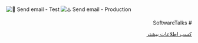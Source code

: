 ![🍊 Send email - Test](https://github.com/softwaretalks/newsletter/workflows/%F0%9F%8D%8A%20Send%20email%20-%20Test/badge.svg) ![♨️ Send email - Production](https://github.com/softwaretalks/newsletter/workflows/%E2%99%A8%EF%B8%8F%20Send%20email%20-%20Production/badge.svg)
<div dir='rtl'>
# SoftwareTalks

[کسب اطلاعات بیشتر](https://newsletter.softwaretalks.ir)
</div>
